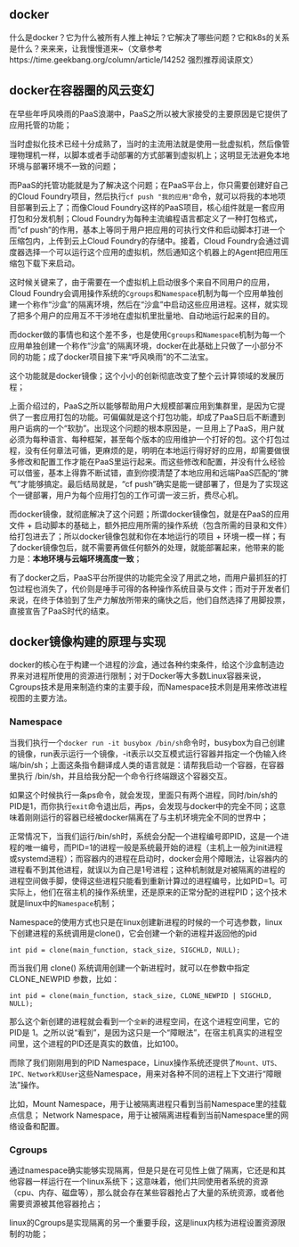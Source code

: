 ##  docker

什么是docker？它为什么被所有人推上神坛？它解决了哪些问题？它和k8s的关系是什么？来来来，让我慢慢道来~（文章参考https://time.geekbang.org/column/article/14252 强烈推荐阅读原文）

## docker在容器圈的风云变幻

在早些年呼风唤雨的PaaS浪潮中，PaaS之所以被大家接受的主要原因是它提供了应用托管的功能；

当时虚拟化技术已经十分成熟了，当时的主流用法就是使用一批虚拟机，然后像管理物理机一样，以脚本或者手动部署的方式部署到虚拟机上；这明显无法避免本地环境与部署环境不一致的问题；

而PaaS的托管功能就是为了解决这个问题；在PaaS平台上，你只需要创建好自己的Cloud Foundry项目，然后执行`cf push "我的应用"`命令，就可以将我的本地项目部署到云上了；而像Cloud Foundry这样的PaaS项目，核心组件就是一套应用打包和分发机制；Cloud Foundry为每种主流编程语言都定义了一种打包格式，而“cf push”的作用，基本上等同于用户把应用的可执行文件和启动脚本打进一个压缩包内，上传到云上Cloud Foundry的存储中。接着，Cloud Foundry会通过调度器选择一个可以运行这个应用的虚拟机，然后通知这个机器上的Agent把应用压缩包下载下来启动。

这时候关键来了，由于需要在一个虚拟机上启动很多个来自不同用户的应用，Cloud Foundry会调用操作系统的`Cgroups`和`Namespace`机制为每一个应用单独创建一个称作“沙盒”的隔离环境，然后在“沙盒”中启动这些应用进程。这样，就实现了把多个用户的应用互不干涉地在虚拟机里批量地、自动地运行起来的目的。

而docker做的事情也和这个差不多，也是使用`Cgroups`和`Namespace`机制为每一个应用单独创建一个称作“沙盒”的隔离环境，docker在此基础上只做了一小部分不同的功能；成了docker项目接下来“呼风唤雨”的不二法宝。

这个功能就是docker镜像；这个小小的创新彻底改变了整个云计算领域的发展历程；

上面介绍过的，PaaS之所以能够帮助用户大规模部署应用到集群里，是因为它提供了一套应用打包的功能。可偏偏就是这个打包功能，却成了PaaS日后不断遭到用户诟病的一个“软肋”。出现这个问题的根本原因是，一旦用上了PaaS，用户就必须为每种语言、每种框架，甚至每个版本的应用维护一个打好的包。这个打包过程，没有任何章法可循，更麻烦的是，明明在本地运行得好好的应用，却需要做很多修改和配置工作才能在PaaS里运行起来。而这些修改和配置，并没有什么经验可以借鉴，基本上得靠不断试错，直到你摸清楚了本地应用和远端PaaS匹配的“脾气”才能够搞定。最后结局就是，“cf push”确实是能一键部署了，但是为了实现这个一键部署，用户为每个应用打包的工作可谓一波三折，费尽心机。

而docker镜像，就彻底解决了这个问题；所谓docker镜像包，就是在PaaS的应用文件 + 启动脚本的基础上，额外把应用所需的操作系统（包含所需的目录和文件）给打包进去了；所以docker镜像包就和你在本地运行的项目 + 环境一模一样；有了docker镜像包后，就不需要再做任何额外的处理，就能部署起来，他带来的能力是：**本地环境与云端环境高度一致**；

有了docker之后，PaaS平台所提供的功能完全没了用武之地，而用户最抓狂的打包过程也消失了，代价则是唾手可得的各种操作系统目录与文件；而对于开发者们来说，在终于体验到了生产力解放所带来的痛快之后，他们自然选择了用脚投票，直接宣告了PaaS时代的结束。

## docker镜像构建的原理与实现

docker的核心在于构建一个进程的沙盒，通过各种约束条件，给这个沙盒制造边界来对进程所使用的资源进行限制；对于Docker等大多数Linux容器来说，Cgroups技术是用来制造约束的主要手段，而Namespace技术则是用来修改进程视图的主要方法。

### Namespace

当我们执行一个`docker run -it busybox /bin/sh`命令时，busybox为自己创建的镜像，run表示运行一个镜像，-it表示以交互模式运行容器并指定一个伪输入终端/bin/sh；上面这条指令翻译成人类的语言就是：请帮我启动一个容器，在容器里执行 /bin/sh，并且给我分配一个命令行终端跟这个容器交互。

如果这个时候执行一条ps命令，就会发现，里面只有两个进程，同时/bin/sh的PID是1，而你执行`exit`命令退出后，再ps，会发现与docker中的完全不同；这意味着刚刚运行的容器已经被docker隔离在了与主机环境完全不同的世界中；

正常情况下，当我们运行/bin/sh时，系统会分配一个进程编号即PID，这是一个进程的唯一编号，而PID=1的进程一般是系统最开始的进程（主机上一般为init进程或systemd进程）；而容器内的进程在启动时，docker会用个障眼法，让容器内的进程看不到其他进程，就误以为自己是1号进程；这种机制就是对被隔离的进程的进程空间做手脚，使得这些进程只能看到重新计算过的进程编号，比如PID=1。可实际上，他们在宿主机的操作系统里，还是原来的正常分配的进程PID；这个技术就是linux中的`Namespace`机制；

Namespace的使用方式也只是在linux创建新进程的时候的一个可选参数，linux下创建进程的系统调用是clone()，它会创建一个新的进程并返回他的pid
```
int pid = clone(main_function, stack_size, SIGCHLD, NULL); 
```

而当我们用 clone() 系统调用创建一个新进程时，就可以在参数中指定 CLONE_NEWPID 参数，比如：
```
int pid = clone(main_function, stack_size, CLONE_NEWPID | SIGCHLD, NULL); 
```
那么这个新创建的进程就会看到一个`全新`的进程空间，在这个进程空间里，它的PID是 1。之所以说“看到”，是因为这只是一个“障眼法”，在宿主机真实的进程空间里，这个进程的PID还是真实的数值，比如100。

而除了我们刚刚用到的PID Namespace，Linux操作系统还提供了`Mount、UTS、IPC、Network和User`这些Namespace，用来对各种不同的进程上下文进行“障眼法”操作。

比如，Mount Namespace，用于让被隔离进程只看到当前Namespace里的挂载点信息；
Network Namespace，用于让被隔离进程看到当前Namespace里的网络设备和配置。

### Cgroups

通过namespace确实能够实现隔离，但是只是在可见性上做了隔离，它还是和其他容器一样运行在一个linux系统下；这意味着，他们共同使用者系统的资源（cpu、内存、磁盘等），那么就会存在某些容器抢占了大量的系统资源，或者他需要资源被其他容器抢占；

linux的Cgroups是实现隔离的另一个重要手段，这是linux内核为进程设置资源限制的功能；

